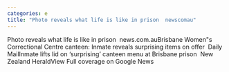 ```yaml
---
categories: e
title: "Photo reveals what life is like in prison  newscomau"
---
```

Photo reveals what life is like in prison&nbsp;&nbsp;news.com.auBrisbane Women"s Correctional Centre canteen: Inmate reveals surprising items on offer&nbsp;&nbsp;Daily MailInmate lifts lid on ‘surprising’ canteen menu at Brisbane prison&nbsp;&nbsp;New Zealand HeraldView Full coverage on Google News